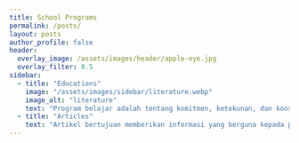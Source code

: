 ```yaml
---
title: School Programs
permalink: /posts/
layout: posts
author_profile: false
header:
  overlay_image: /assets/images/header/apple-eye.jpg
  overlay_filter: 0.5
sidebar:
  - title: "Educations"
    image: "/assets/images/sidebar/literature.webp"
    image_alt: "literature"
    text: "Program belajar adalah tentang komitmen, ketekunan, dan konsistensi. Ingatlah bahwa proses belajar itu sendiri adalah prestasi, dan Anda akan tumbuh dan berkembang seiring berjalannya waktu. Semoga berhasil dalam program belajar Anda!"
  - title: "Articles"
    text: "Artikel bertujuan memberikan informasi yang berguna kepada pembaca. Informasi tersebut bisa berupa berita terbaru, pengetahuan tentang suatu topik, panduan, atau analisis."
---
```

